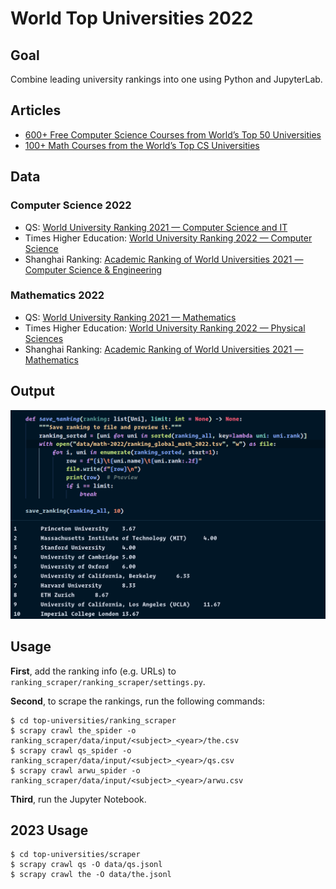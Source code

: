 # World Top Universities 2022

## Goal

Combine leading university rankings into one using Python and JupyterLab.

## Articles

* [600+ Free Computer Science Courses from World’s Top 50 Universities](https://www.classcentral.com/report/cs-online-courses/)
* [100+ Math Courses from the World’s Top CS Universities](https://www.classcentral.com/report/mathematics-statistics-free-online-courses/)

## Data

### Computer Science 2022

* QS: [World University Ranking 2021 — Computer Science and IT](https://www.topuniversities.com/university-rankings/university-subject-rankings/2021/computer-science-information-systems)
* Times Higher Education: [World University Ranking 2022 — Computer Science](https://www.timeshighereducation.com/world-university-rankings/2022/subject-ranking/computer-science#!/page/0/length/25/sort_by/rank/sort_order/asc/cols/stats)
* Shanghai Ranking: [Academic Ranking of World Universities 2021 — Computer Science & Engineering](https://www.shanghairanking.com/rankings/gras/2021/RS0210)

### Mathematics 2022

* QS: [World University Ranking 2021 — Mathematics](https://www.topuniversities.com/university-rankings/university-subject-rankings/2021/mathematics)
* Times Higher Education: [World University Ranking 2022 — Physical Sciences](https://www.timeshighereducation.com/world-university-rankings/2022/subject-ranking/computer-science#!/page/0/length/25/sort_by/rank/sort_order/asc/cols/stats)
* Shanghai Ranking: [Academic Ranking of World Universities 2021 — Mathematics](https://www.shanghairanking.com/rankings/gras/2021/RS0101)

## Output

![Screenshot of the script's output](top_10_math_2022.png)

## Usage

**First**, add the ranking info (e.g. URLs) to `ranking_scraper/ranking_scraper/settings.py`.

**Second**, to scrape the rankings, run the following commands:

```
$ cd top-universities/ranking_scraper
$ scrapy crawl the_spider -o ranking_scraper/data/input/<subject>_<year>/the.csv
$ scrapy crawl qs_spider -o ranking_scraper/data/input/<subject>_<year>/qs.csv
$ scrapy crawl arwu_spider -o ranking_scraper/data/input/<subject>_<year>/arwu.csv
```
**Third**, run the Jupyter Notebook.

## 2023 Usage

```
$ cd top-universities/scraper
$ scrapy crawl qs -O data/qs.jsonl
$ scrapy crawl the -O data/the.jsonl
```
